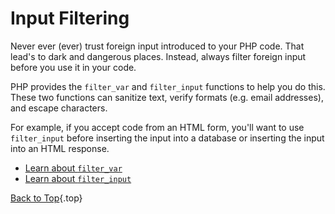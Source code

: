 # Input Filtering

Never ever (ever) trust foreign input introduced to your PHP code. That lead's to dark and dangerous places. Instead, always filter foreign input before you use it in your code.

PHP provides the `filter_var` and `filter_input` functions to help you do this. These two functions can sanitize text, verify formats (e.g. email addresses), and escape characters.

For example, if you accept code from an HTML form, you'll want to use `filter_input` before inserting the input into a database or inserting the input into an HTML response.

* [Learn about `filter_var`][1]
* [Learn about `filter_input`][2]

[Back to Top](#top){.top}

[1]: http://php.net/manual/en/function.filter-var.php
[2]: http://www.php.net/manual/en/function.filter-input.php
